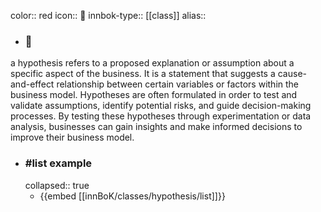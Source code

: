 color:: red
icon:: 🔎
innbok-type:: [[class]]
alias:: 

- ### 🔖 
a hypothesis refers to a proposed explanation or assumption about a specific aspect of the business. It is a statement that suggests a cause-and-effect relationship between certain variables or factors within the business model. Hypotheses are often formulated in order to test and validate assumptions, identify potential risks, and guide decision-making processes. By testing these hypotheses through experimentation or data analysis, businesses can gain insights and make informed decisions to improve their business model.
- ### #list example
  collapsed:: true
  - {{embed [[innBoK/classes/hypothesis/list]]}}



